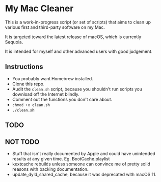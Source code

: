 # My Mac Cleaner

This is a work-in-progress script (or set of scripts) that aims to clean up 
various first and third-party software on my Mac.

It is targeted toward the latest release of macOS, which is currently Sequoia.

It is intended for myself and other advanced users with good judgement.

## Instructions

- You probably want Homebrew installed.
- Clone this repo.
- Audit the `clean.sh` script, because you shouldn't run scripts you download off the 
Internet blindly.
- Comment out the functions you don't care about.
- `chmod +x clean.sh`
- `./clean.sh`

## TODO

## NOT TODO
- Stuff that isn't really documented by Apple and could have unintended results 
at any given time. Eg. BootCache.playlist
- kextcache rebuilds unless someone can convince me of pretty solid reasons with
backing documentation.
- update_dyld_shared_cache, because it was deprecated with macOS 11.
